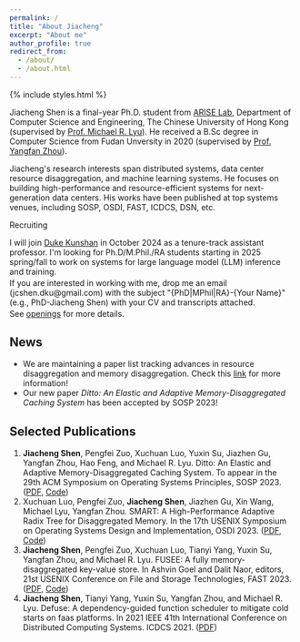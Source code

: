 ```yaml
---
permalink: /
title: "About Jiacheng"
excerpt: "About me"
author_profile: true
redirect_from: 
  - /about/
  - /about.html
---
```


{% include styles.html %}

Jiacheng Shen is a final-year Ph.D. student from [ARISE Lab](http://ariselab.cse.cuhk.edu.hk/), Department of Computer Science and Engineering, The Chinese University of Hong Kong (supervised by [Prof. Michael R. Lyu](https://www.cse.cuhk.edu.hk/lyu/)). He received a B.Sc degree in Computer Science from Fudan Unversity in 2020 (supervised by [Prof. Yangfan Zhou](https://appsrv.cse.cuhk.edu.hk/~yfzhou/)). 

Jiacheng's research interests span distributed systems, data center resource disaggregation, and machine learning systems. He focuses on building high-performance and resource-efficient systems for next-generation data centers. His works have been published at top systems venues, including SOSP, OSDI, FAST, ICDCS, DSN, etc.

<div class="warning">
<div class="warning-title"><p>Recruiting</p></div>
<div class="warning-text"><p>
I will join <a href="https://www.dukekunshan.edu.cn/">Duke Kunshan</a> in October 2024 as a tenure-track assistant professor. I'm looking for Ph.D/M.Phil./RA students starting in 2025 spring/fall to work on systems for large language model (LLM) inference and training.
</p>
<p style="margin-top:-0.8em">
If you are interested in working with me, drop me an email (jcshen.dku@gmail.com) with the subject "{PhD|MPhil|RA}-{Your Name}" (e.g., PhD-Jiacheng Shen) with your CV and transcripts attached.
</p>
<p style="margin-top:-0.8em">
See <a href="openings">openings</a> for more details.
</p></div>
</div>

News
-----
- We are maintaining a paper list tracking advances in resource disaggregation and memory disaggregation. Check this [link](https://github.com/dmemsys/awesome-disaggregated-memory) for more information!
- Our new paper *Ditto: An Elastic and Adaptive Memory-Disaggregated Caching System* has been accepted by SOSP 2023!


Selected Publications
------
1. **Jiacheng Shen**, Pengfei Zuo, Xuchuan Luo, Yuxin Su, Jiazhen Gu, Yangfan Zhou, Hao Feng, and Michael R. Lyu. Ditto: An Elastic and Adaptive Memory-Disaggregated Caching System. To appear in the 29th ACM Symposium on Operating Systems Principles, SOSP 2023. ([PDF](http://bernardshen.github.io/files/sosp23shen.pdf), [Code](https://github.com/dmemsys/Ditto))
2. Xuchuan Luo, Pengfei Zuo, **Jiacheng Shen**, Jiazhen Gu, Xin Wang, Michael Lyu, Yangfan Zhou. SMART: A High-Performance Adaptive Radix Tree for Disaggregated Memory. In the 17th USENIX Symposium on Operating Systems Design and Implementation, OSDI 2023. ([PDF](https://www.usenix.org/system/files/osdi23-luo.pdf), [Code](https//github.com/dmemsys/SMART))
3. **Jiacheng Shen**, Pengfei Zuo, Xuchuan Luo, Tianyi Yang, Yuxin Su, Yangfan Zhou, and Michael R. Lyu. FUSEE: A fully memory-disaggregated key-value store. In Ashvin Goel and Dalit Naor, editors, 21st USENIX Conference on File and Storage Technologies, FAST 2023. ([PDF](https://www.usenix.org/system/files/fast23-shen.pdf), [Code](https://github.com/dmemsys/FUSEE))
4. **Jiacheng Shen**, Tianyi Yang, Yuxin Su, Yangfan Zhou, and Michael R. Lyu. Defuse: A dependency-guided function scheduler to mitigate cold starts on faas platforms. In 2021 IEEE 41th International Conference on Distributed Computing Systems. ICDCS 2021. ([PDF](https://ieeexplore.ieee.org/abstract/document/9546470/))
